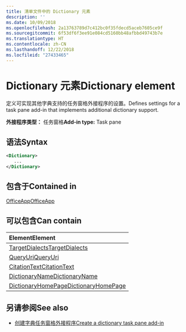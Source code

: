 ```yaml
---
title: 清单文件中的 Dictionary 元素
description: ''
ms.date: 10/09/2018
ms.openlocfilehash: 2a13763789d7c412bc0f35fdecd5aceb7605ce9f
ms.sourcegitcommit: 6f53df6f3ee91e084cd5160bb48afbbd49743b7e
ms.translationtype: HT
ms.contentlocale: zh-CN
ms.lasthandoff: 12/22/2018
ms.locfileid: "27433465"
---
```

# <a name="dictionary-element"></a><span data-ttu-id="c371c-102">Dictionary 元素</span><span class="sxs-lookup"><span data-stu-id="c371c-102">Dictionary element</span></span>
<span data-ttu-id="c371c-103">定义可实现其他字典支持的任务窗格外接程序的设置。</span><span class="sxs-lookup"><span data-stu-id="c371c-103">Defines settings for a task pane add-in that implements additional dictionary support.</span></span>

<span data-ttu-id="c371c-104">**外接程序类型：** 任务窗格</span><span class="sxs-lookup"><span data-stu-id="c371c-104">**Add-in type:** Task pane</span></span>

## <a name="syntax"></a><span data-ttu-id="c371c-105">语法</span><span class="sxs-lookup"><span data-stu-id="c371c-105">Syntax</span></span>

```XML
<Dictionary>
   ...
</Dictionary>
```

## <a name="contained-in"></a><span data-ttu-id="c371c-106">包含于</span><span class="sxs-lookup"><span data-stu-id="c371c-106">Contained in</span></span>

[<span data-ttu-id="c371c-107">OfficeApp</span><span class="sxs-lookup"><span data-stu-id="c371c-107">OfficeApp</span></span>](officeapp.md)

## <a name="can-contain"></a><span data-ttu-id="c371c-108">可以包含</span><span class="sxs-lookup"><span data-stu-id="c371c-108">Can contain</span></span>

|<span data-ttu-id="c371c-109">**Element**</span><span class="sxs-lookup"><span data-stu-id="c371c-109">**Element**</span></span>|
|:-----|
|[<span data-ttu-id="c371c-110">TargetDialects</span><span class="sxs-lookup"><span data-stu-id="c371c-110">TargetDialects</span></span>](targetdialects.md)|
|[<span data-ttu-id="c371c-111">QueryUri</span><span class="sxs-lookup"><span data-stu-id="c371c-111">QueryUri</span></span>](queryuri.md)|
|[<span data-ttu-id="c371c-112">CitationText</span><span class="sxs-lookup"><span data-stu-id="c371c-112">CitationText</span></span>](citationtext.md)|
|[<span data-ttu-id="c371c-113">DictionaryName</span><span class="sxs-lookup"><span data-stu-id="c371c-113">DictionaryName</span></span>](dictionaryname.md)|
|[<span data-ttu-id="c371c-114">DictionaryHomePage</span><span class="sxs-lookup"><span data-stu-id="c371c-114">DictionaryHomePage</span></span>](dictionaryhomepage.md)|

## <a name="see-also"></a><span data-ttu-id="c371c-115">另请参阅</span><span class="sxs-lookup"><span data-stu-id="c371c-115">See also</span></span>

- [<span data-ttu-id="c371c-116">创建字典任务窗格外接程序</span><span class="sxs-lookup"><span data-stu-id="c371c-116">Create a dictionary task pane add-in</span></span>](https://docs.microsoft.com/office/dev/add-ins/word/dictionary-task-pane-add-ins)
    
